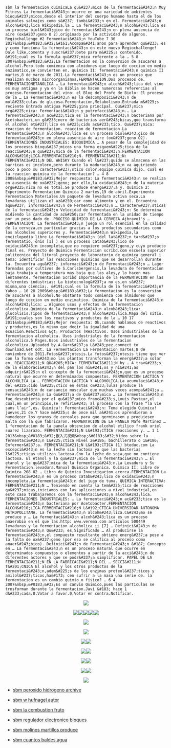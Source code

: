 
```
sbm la fermentacion quimicaLa qu&#237;mica de la fermentaci&#243;n Muy Fitness La fermentaci&#243;n ocurre en una variedad de ambientes bioqu&#237;micos,desde el interior del cuerpo humano hasta el de los animales salvajes como s&#237; tambi&#233;n en el. Fermentaci&#243;n alcoh&#243;lica Wikipedia,la … La fermentaci&#243;n alcoh&#243;lica es un proceso biol&#243;gico de fermentaci&#243;n en plena ausencia de aire (ox&#237;geno O 2),originado por la actividad de algunos. Regiochallenge #2 Fermentaci&#243;n YouTube 7 30 2017&nbsp;&#0183;&#32;&#161;Acompa&#241;anos para aprender qu&#233; es y como funciona la fermentaci&#243;n en este nuevo Regiochallenge! Dale like,comenta y suscr&#237;bete para m&#225;s contenido. &#191;cual es la formula qu&#237;mica referente a la … 5 8 2007&nbsp;&#0183;&#32;La fermentacion es la conversion de azucares a alcohol.Pero todo comienza con almidones que luego de coccion en medio enzimatico,se convierten en. quimica II: fermentaci&#243;n quimica II martes,8 de marzo de 2011.La fermentaci&#243;n es un proceso que realizan muchos microorganismos.FERMENTACION.Dos procesos de. FERMENTACIONETANOLICA … La fermentaci&#243;n alcoh&#243;lica del vino es muy antigua y ya en la Biblia se hacen numerosas referencias al proceso.Fermentacion del vino: el Blog del Profe de Biolo: El proceso de la … La Fermentaci&#243;n es la descomposici&#243;n de mol&#233;culas de glucosa.Fermentacion,Metabolismo.Entrada m&#225;s reciente Entrada antigua P&#225;gina principal. Qu&#237;mica org&#225;nica: Fermentaci&#243;n y putrefacci&#243;n.… La fermentaci&#243;n ac&#233;tica es la fermentaci&#243;n bacteriana por Acetobacteri,un g&#233;nero de bacterias aer&#243;bicas,que transforma el alcohol et&#237;lico en &#225;cido ac&#233;tico. Qu&#237;mica: reaccion de fermentacion. reaccion de fermentacion.La fermentaci&#243;n alcoh&#243;lica es un proceso biol&#243;gico de fermentaci&#243;n en plena ausencia de aire (ox&#237;geno O2). FERMENTACIONES INDUSTRIALES: BIOQUIMICA … A pesar de la complejidad de los procesos bioqu&#237;micos una forma esquem&#225;tica de la reacci&#243;n qu&#237;mica de la fermentaci&#243;n.FERMENTACION ALCOH&#210;LICA.FERMENTACI&#210;N. FERMENTACI&#211;N: FERMENTACI&#211;N DEL WHISKY Cuando el l&#237;quido se almacena en las barricas es incoloro,pero durante la maduraci&#243;n va aquiriendo poco a poco su caracter&#237;stico color.equipo quimica dijo. cual es la reaccion quimica de la fermentacion? … 4 8 2008&nbsp;&#0183;&#32;Mejor respuesta: La fermentaci&#243;n se realiza en ausencia de ox&#237;geno; por ello,la oxidaci&#243;n de la materia org&#225;nica no es total.Se produce energ&#237;a y. Quimica 2: Experimento Fermentacion Quimica 2 martes,19 de abril.Experimento Fermentacion Materiales.Un paquete de levadura activa seca.La levaduras utilizan el az&#250;car como alimento y en el. Encuentra aqu&#237; informaci&#243;n de Fermentaci&#243;n … Caracter&#237;sticas de la fermentaci&#243;n Velocidad de fermentaci&#243;n: Se determina midiendo la cantidad de az&#250;car fermentada en la unidad de tiempo por un peso dado de. PROCESO QUIMICO DE LA CERVEZA Ajbravo1's … FERMENTACION: La fermentaci&#243;n juega un rol esencial en la calidad de la cerveza,en particular gracias a los productos secundarios como los alcoholes superiores y. Fermentaci&#243;n Wikipedia,la enciclopedia libre La fermentaci&#243;n (del lat&#237;n tard&#237;o fermentatio, ōnis [1] ) es un proceso catab&#243;lico de oxidaci&#243;n incompleta,que no requiere ox&#237;geno,y cuyo producto final es. Proyecto de Quimica Fermentacion scribd.com escuela superior politecnica del litoral.proyecto de laboratorio de quimica general i tema: identificar las reacciones quimicas que se desarrollan durante la. Encuentra aqu&#237; informaci&#243;n de Fermentaci&#243;n … Lager formadas por cultivos de S.Carlsbergensis,la levadura de fermentacion baja trabaja a temperatura mas baja que las ales,y lo hacen mas lentamente. fermentacion Scribd Importancia de la FERMENTACION en las diferentes industrias: La biotecnolog&#237;a no es,en s&#237; misma,una ciencia;. &#191;cual es la formula de la fermentaci&#243;n? Yahoo … 10 28 2009&nbsp;&#0183;&#32;La fermentacion es la conversion de azucares a alcohol.No obstante todo comienza con almidones que luego de coccion en medio enzimatico. Quimica de la fermentaci&#243;n alcoh&#243;lica: … Algunos usos y efectos de la fermentacion alcoholica.Quimica de la fermentaci&#243;n alcoh&#243;lica: glucolisis.Tipos de fermentaci&#243;n alcoh&#243;lica.Mapa del sitio. &#191;cuales son los reactivos y productos de la … 10 17 2011&nbsp;&#0183;&#32;Mejor respuesta: Ok,cuando hablamos de reactivos y productos,es lo mismo que decir la igualdad de una ecuacion.Reactivos &gt; Productos (Reactivos. Usos industriales de la fermentacion alcoholica. Usos industriales de la fermentacion alcoholica.5 Pages.Usos industriales de la fermentacion alcoholica.Uploaded by.A.Garc&#237;a L&#243;pez.connect to download.Get odt. La Fermentacion La Fermentacion martes,8 de noviembre de 2011.Fotos&#237;ntesis.La fotos&#237;ntesis tiene que ver con la forma c&#243;mo las plantas transforman la energ&#237;a solar en. REACCI&#211;N QU&#205;MICA: FERMENTACI&#211;N by … A trav&#233;s de la elaboraci&#243;n del pan los ni&#241;os y ni&#241;as adquirir&#225;n el concepto de la fermentaci&#243;n,que es un proceso natural que ocurre en determinados compuestos. FERMENTACION LACTICA Y ALCOHOLICA LA … FERMENTACION LACTICA Y ALCOHOLICA.La acumulaci&#243;n del &#225;cido l&#225;ctico en estas c&#233;lulas produce la sensaci&#243;n de cansancio muscular que muchas veces acompa&#241;a … Fermentaci&#243;n La Gu&#237;a de Qu&#237;mica … La fermentaci&#243;n fue descubierta por el qu&#237;mico franc&#233;s,Louis Pasteur,el cual,en un principio,se refiri&#243; al proceso con la frase “la vie sans l’air”,es. Quimica!: Fermentaci&#243;n: Tema elegido Quimica! jueves,21 de.Y hace m&#225;s de once mil a&#241;os aprendieron a humedecer los granos de cereales para que germinasen y produjesen malta con la que fabricaron. FERMENTACION DE LA PANELA Mafe Martinez … 1 fermentacion de la panela obtencion de alcohol etilico frank uriel suarez lizarazo. FERMENTACI&#211;N L&#193;CTICA reacciones y. … 1 1 2013&nbsp;&#0183;&#32;嵌入式视频&nbsp;&#0183;&#32;Video sobre la fermentaci&#243;n L&#225;ctica Nivel 2&#186; bachillerato o 1&#186; Enfermer&#237;a. FERMENTACI&#211;N L&#193;CTICA (1) bteduc.com La excepci&#243;n es la leche sin lactosa ya que las bacterias l&#225;cticas utilizan lactosa.Con la leche de soja,que no contiene lactosa. El etanol y la qu&#237;mica de la fermentaci&#243;n … El etanol y la qu&#237;mica de la fermentaci&#243;n.La Levadura y Su Fermentacion.levadura.Manual Quimica Organica. Quimica II: Libro de Quimica 208 02 … Libro de Quimica Investigacion acerca.FERMENTACION La fermentaci&#243;n es un proceso catab&#243;lico de oxidaci&#243;n incompleta.La fermentaci&#243;n del jugo de tuna. QUIMICA INTERACTIVA: FERMENTACI&#211;N … Teniendo en cuenta la tem&#225;tica de reacciones qu&#237;micas,iniciamos con las aplicaciones a nivel industrial,en este caso trabajaremos con la fermentaci&#243;n alcoh&#243;lica. FERMENTACIONES INDUSTRIALES: … La fermentaci&#243;n ac&#233;tica es la fermentaci&#243;n bacteriana por Acetobacter.FERMENTACION ALCOH&#210;LICA.FERMENTACI&#210;N L&#192;CTICA.UNIVERSIDAD AUTONOMA METROPOLITANA. La fermentaci&#243;n alcoh&#243;lica.C&#243;mo se produce y … La fermentaci&#243;n alcoh&#243;lica es un proceso anaerobio en el que las.http: www.verema.com articulos 500449 levaduras y la fermentacion alcoholica ii [7] … Definici&#243;n de fermentaci&#243;n Qu&#233; es,Significado … Al producirse la fermentaci&#243;n,el compuesto resultante obtiene energ&#237;a pese a la falta de ox&#237;geno (por eso se califica al proceso como anaer&#243;bico). Definici&#243;n de Fermentaci&#243;n &#187; Concepto en … La fermentaci&#243;n es un proceso natural que ocurre en determinados compuestos o elementos a partir de la acci&#243;n de diferentes actores y que se podr&#237;a simplificar. PAPEL DE LA FERMENTACI&#211;N EN LA FABRICACI&#211;N DEL … SECCI&#211;N T&#201;CNICA El alcohol y los otros productos de la fermentaci&#243;n,adem&#225;s de los enzimas proteol&#237;ticos y amilol&#237;ticos,ha&#173; cen sufrir a la masa una serie de. la fermentacion es un cambio quimio o fisico? … 6 4 2007&nbsp;&#0183;&#32;Es un canvio Quimico,pues las particulas se trnsforman durante la fermentacion.Javi &#183; hace 1 d&#233;cada.0.Votar a favor.0.Votar en contra.Notificar. 
```

<div align="center">

<a href="https://es-crusher.shibang-china.com/github&k=sbm+la+fermentacion+quimica"><img src="https://static.shibang-china.com/es/crusher/logo.jpg"></a>

<a href="https://es-crusher.shibang-china.com/github&k=sbm+la+fermentacion+quimica"><img src="https://static.shibang-china.com/es/crusher/index.jpg"></a><a href="https://es-crusher.shibang-china.com/material.htmlgithub&k=sbm+la+fermentacion+quimica"><img src="https://static.shibang-china.com/es/crusher/material.jpg"></a><a href="https://es-crusher.shibang-china.com/application.htmlgithub&k=sbm+la+fermentacion+quimica"><img src="https://static.shibang-china.com/es/crusher/application.jpg"></a><a href="https://es-crusher.shibang-china.com/aboutus.htmlgithub&k=sbm+la+fermentacion+quimica"><img src="https://static.shibang-china.com/es/crusher/aboutus.jpg"></a><a href="https://es-crusher.shibang-china.com/contact.htmlgithub&k=sbm+la+fermentacion+quimica"><img src="https://static.shibang-china.com/es/crusher/contact.jpg"></a>

<a href="https://es-crusher.shibang-china.com/github&k=sbm+la+fermentacion+quimica"><img src="https://static.shibang-china.com/es/crusher/banner.jpg"></a>

<a href="https://swt.shibang-china.com/github&k=sbm+la+fermentacion+quimica"><img src="https://static.shibang-china.com/es/crusher/text.jpg"></a>

<a href="https://swt.shibang-china.com/github&k=sbm+la+fermentacion+quimica"><img src="https://static.shibang-china.com/es/crusher/chat.jpg"></a><a href="https://es-crusher.shibang-china.com/contact.htmlgithub&k=sbm+la+fermentacion+quimica"><img src="https://static.shibang-china.com/es/crusher/message.jpg"></a>

<a href="https://es-crusher.shibang-china.com/products/pe.htmlgithub&k=sbm+la+fermentacion+quimica"><img src="https://static.shibang-china.com/es/crusher/pe.jpg"></a><a href="https://es-crusher.shibang-china.com/products/pf.htmlgithub&k=sbm+la+fermentacion+quimica"><img src="https://static.shibang-china.com/es/crusher/pf.jpg"></a>

<a href="https://es-crusher.shibang-china.com/products/hpt.htmlgithub&k=sbm+la+fermentacion+quimica"><img src="https://static.shibang-china.com/es/crusher/hpt.jpg"></a><a href="https://es-crusher.shibang-china.com/products/vsi.htmlgithub&k=sbm+la+fermentacion+quimica"><img src="https://static.shibang-china.com/es/crusher/vsi.jpg"></a>

<a href="https://es-crusher.shibang-china.com/products/klv.htmlgithub&k=sbm+la+fermentacion+quimica"><img src="https://static.shibang-china.com/es/crusher/klv.jpg"></a><a href="https://es-crusher.shibang-china.com/products/portable.htmlgithub&k=sbm+la+fermentacion+quimica"><img src="https://static.shibang-china.com/es/crusher/portable.jpg"></a>

<a href="https://swt.shibang-china.com/github&k=sbm+la+fermentacion+quimica"><img src="https://static.shibang-china.com/es/crusher/case.jpg"></a>

</div>


* [sbm peroxido hidrogeno archive](sbm%20peroxido%20hidrogeno%20archive.md)

* [sbm w hufnagel autor](sbm%20w%20hufnagel%20autor.md)

* [sbm la combustion fruto](sbm%20la%20combustion%20fruto.md)

* [sbm regulador electronico bloques](sbm%20regulador%20electronico%20bloques.md)

* [sbm molinos martillos produce](sbm%20molinos%20martillos%20produce.md)

* [sbm cuantos baldes agua](sbm%20cuantos%20baldes%20agua.md)